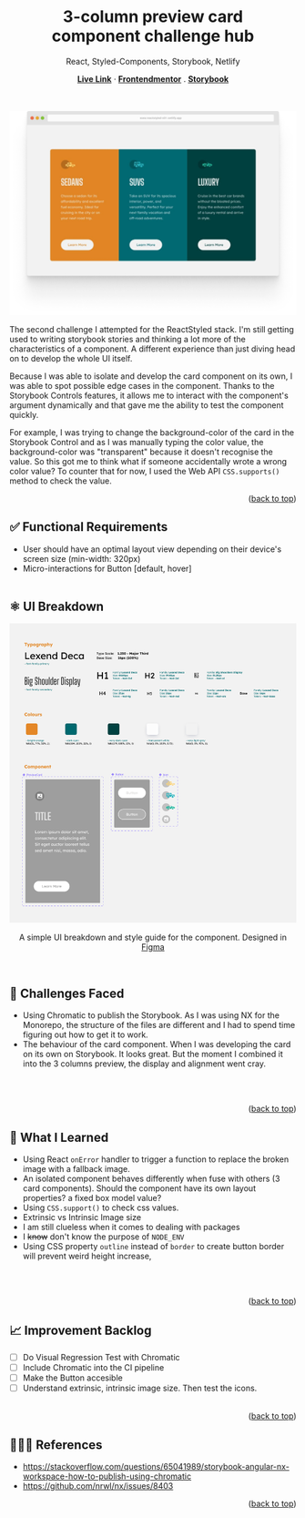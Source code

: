 <div align="center">
    <h1>3-column preview card component challenge hub</h2>
    <p>React, Styled-Components, Storybook, Netlify</p>
    <a target="_blank" rel="noopener noreferrer" href="https://reactstyled-n02.netlify.app/"> <strong>Live Link</strong></a>
    ·
    <a target="_blank" rel="noopener noreferrer" href="https://www.frontendmentor.io/challenges/3column-preview-card-component-pH92eAR2-"> <strong>Frontendmentor</strong></a>
    .
    <a target="_blank" rel="noopener noreferrer" href="https://61dbe13082d897003a6fd67a-eyrlevycbg.chromatic.com/"> <strong>Storybook</strong></a>
</div>
  <br/>
  <br/>

![Screenshot of Challenge](./src/assets/readme-cover.png)

The second challenge I attempted for the ReactStyled stack. I'm still getting used to writing storybook stories and thinking a lot more of the characteristics of a component. A different experience than just diving head on to develop the whole UI itself.

Because I was able to isolate and develop the card component on its own, I was able to spot possible edge cases in the component. Thanks to the Storybook Controls features, it allows me to interact with the component's argument dynamically and that gave me the ability to test the component quickly.

For example, I was trying to change the background-color of the card in the Storybook Control and as I was manually typing the color value, the background-color was "transparent" because it doesn't recognise the value. So this got me to think what if someone accidentally wrote a wrong color value? To counter that for now, I used the Web API `CSS.supports()` method to check the value.

<p align="right">(<a href="#top">back to top</a>)</p>

## ✅ Functional Requirements

- User should have an optimal layout view depending on their device's screen size (min-width: 320px)
- Micro-interactions for Button [default, hover]
  <br/>
  <br/>

## ⚛️ UI Breakdown

<a target="_blank" rel="noopener noreferrer" href="https://www.figma.com/file/YJaOM8biAeaVahPYgw2DLf/Frontendmentor?node-id=9%3A17">![Screenshot of Challenge](./src/assets/readme-uiBreakdown.jpg)</a>

<p align="center">A simple UI breakdown and style guide for the component. Designed in <a href="https://www.figma.com/file/YJaOM8biAeaVahPYgw2DLf/Frontendmentor?node-id=9%3A17" target="_blank" rel="noopener noreferrer">Figma</a></p>
<br/>

## 🧗 Challenges Faced

- Using Chromatic to publish the Storybook. As I was using NX for the Monorepo, the structure of the files are different and I had to spend time figuring out how to get it to work.
- The behaviour of the card component. When I was developing the card on its own on Storybook. It looks great. But the moment I combined it into the 3 columns preview, the display and alignment went cray.
<br/>
<br/>
<p align="right">(<a href="#top">back to top</a>)</p>

## 🧠 What I Learned

- Using React `onError` handler to trigger a function to replace the broken image with a fallback image.
- An isolated component behaves differently when fuse with others (3 card components). Should the component have its own layout properties? a fixed box model value?
- Using `CSS.support()` to check css values.
- Extrinsic vs Intrinsic Image size
- I am still clueless when it comes to dealing with packages
- I ~~know~~ don't know the purpose of `NODE_ENV`
- Using CSS property `outline` instead of `border` to create button border will prevent weird height increase,
<br/>
<br/>
<p align="right">(<a href="#top">back to top</a>)</p>

## 📈 Improvement Backlog

- [ ] Do Visual Regression Test with Chromatic
- [ ] Include Chromatic into the CI pipeline
- [ ] Make the Button accesible
- [ ] Understand extrinsic, intrinsic image size. Then test the icons.
    <br/>
    <br/>
<p align="right">(<a href="#top">back to top</a>)</p>

## 🙇🏻‍♂️ References

- https://stackoverflow.com/questions/65041989/storybook-angular-nx-workspace-how-to-publish-using-chromatic
- https://github.com/nrwl/nx/issues/8403
<p align="right">(<a href="#top">back to top</a>)</p>

